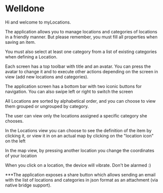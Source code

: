 # Welldone
<p>Hi and welcome to myLocations.</p>
<p>The application allows you to manage locations and categories of locations in a friendly manner. 
	But please remember, you must fill all properties when saving an item.</p>
<p>You must also select at least one category from a list of existing categories when defining a Location.</p> 
<p>Each screen has a top toolbar with title and an avatar. 
	You can press the avatar to change it and to execute other actions depending on the screen in view (add new locations and categories).</p>
<p>The application screen has a bottom bar with two iconic buttons for navigation. 
	You can also swipe left or right to switch the screen</p> 
<p>All Locations are sorted by alphabetical order, and you can choose to view them grouped or ungrouped by category.</p>
<p>The user can view only the locations assigned a specific category she chooses.</p>
<p>In the Locations view you can choose to see the definition of the item by clicking it, 
	or view it in on an actual map by clicking on the "location icon" on the left</p>
<p>In the map view, by pressing another location you change the coordinates of your location</p>  
<p>When you click on a location, the device will vibrate. Don't be alarmed :)</p>
***The application exposes a share button which allows sending an email with the list of locations and categories in json format as an attachment (via native bridge support).
